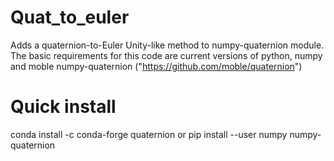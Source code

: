 # Quat_to_euler
Adds a quaternion-to-Euler Unity-like method to numpy-quaternion module.
The basic requirements for this code are current versions of python, numpy and 
moble numpy-quaternion ("https://github.com/moble/quaternion")

# Quick install
  conda install -c conda-forge quaternion
or
  pip install --user numpy numpy-quaternion
